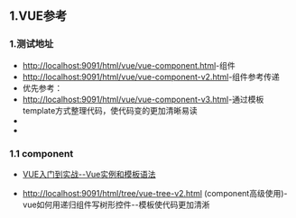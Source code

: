 ## 1.VUE参考
### 1.测试地址
- [http://localhost:9091/html/vue/vue-component.html](http://localhost:9091/html/vue/vue-component.html)-组件
- [http://localhost:9091/html/vue/vue-component-v2.html](http://localhost:9091/html/vue/vue-component-v2.html)-组件参考传递
- 优先参考：
- [http://localhost:9091/html/vue/vue-component-v3.html](http://localhost:9091/html/vue/vue-component-v3.html)-通过模板template方式整理代码，使代码变的更加清晰易读
- []()
- []()
### 1.1 component
- [VUE入门到实战--Vue实例和模板语法](https://blog.csdn.net/weixin_37968345/article/details/82978082)

- [http://localhost:9091/html/tree/vue-tree-v2.html](http://localhost:9091/html/tree/vue-tree-v2.html)
(component高级使用)-vue如何用递归组件写树形控件--模板使代码更加清淅